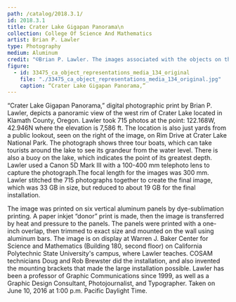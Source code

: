 ```yaml
---
path: /catalog/2018.3.1/
id: 2018.3.1
title: Crater Lake Gigapan Panorama\n
collection: College Of Science And Mathematics
artist: Brian P. Lawler
type: Photography
medium: Aluminum
credit: "©Brian P. Lawler. The images associated with the objects on this website are protected under United States copyright laws. We are pleased to share these materials as an educational resource for the public for non-commercial, educational and personal use only, or for fair use as defined by law."
figure:
  - id: 33475_ca_object_representations_media_134_original
    file: "./33475_ca_object_representations_media_134_original.jpg"
    caption: “Crater Lake Gigapan Panorama,” 
---
```

“Crater Lake Gigapan Panorama,” digital photographic print by Brian P. Lawler, depicts a panoramic view of the west rim of Crater Lake located in Klamath County, Oregon. Lawler took 715 photos at the point: 122.168W, 42.946N where the elevation is 7,586 ft. The location is also just yards from a public lookout, seen on the right of the image, on Rim Drive at Crater Lake National Park. The photograph shows three tour boats, which can take tourists around the lake to see its grandeur from the water level. There is also a buoy on the lake, which indicates the point of its greatest depth. Lawler used a Canon 5D Mark III with a 100-400 mm telephoto lens to capture the photograph.The focal length for the images was 300 mm. Lawler stitched the 715 photographs together to create the final image, which was 33 GB in size, but reduced to about 19 GB for the final installation. 

The image was printed on six vertical aluminum panels by dye-sublimation printing. A paper inkjet “donor” print is made, then the image is transferred by heat and pressure to the panels. The panels were printed with a one-inch overlap, then trimmed to exact size and mounted on the wall using aluminum bars. The image is on display at Warren J. Baker Center for Science and Mathematics (Building 180, second floor) on California Polytechnic State University's campus, where Lawler teaches. COSAM technicians Doug and Rob Brewster did the installation, and also invented the mounting brackets that made the large installation possible. Lawler has been a professor of Graphic Communications since 1999, as well as a Graphic Design Consultant, Photojournalist, and Typographer. Taken on June 10, 2016 at 1:00 p.m. Pacific Daylight Time. 
